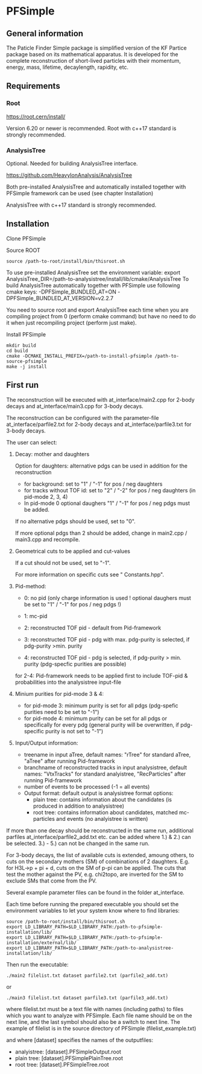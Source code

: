 # PFSimple

## General information

The Paticle Finder Simple package is simplified version of the KF Partice package based on its mathematical apparatus. It is developed for the complete reconstruction of short-lived particles with their momentum, energy, mass, lifetime, decaylength, rapidity, etc.

## Requirements

### Root

https://root.cern/install/

Version 6.20 or newer is recommended. Root with c++17 standard is strongly recommended.

### AnalysisTree

Optional. Needed for building AnalysisTree interface.

https://github.com/HeavyIonAnalysis/AnalysisTree

Both pre-installed AnalysisTree and automatically installed together with PFSimple framework can be used (see chapter Installation)

AnalysisTree with c++17 standard is strongly recommended.

## Installation

Clone PFSimple
    
Source ROOT

    source /path-to-root/install/bin/thisroot.sh
    
To use pre-installed AnalysisTree set the environment variable:
    export AnalysisTree_DIR=/path-to-analysistree/install/lib/cmake/AnalysisTree
To build AnalysisTree automatically together with PFSimple use following cmake keys:
    -DPFSimple_BUNDLED_AT=ON
    -DPFSimple_BUNDLED_AT_VERSION=v2.2.7
    
You need to source root and export AnalysisTree each time when you are compiling project from 0 (perform cmake command) but have no need to do it when just recompiling project (perform just make).
    
Install PFSimple
    
    mkdir build
    cd build
    cmake -DCMAKE_INSTALL_PREFIX=/path-to-install-pfsimple /path-to-source-pfsimple
    make -j install
    
## First run

The reconstruction will be executed with at_interface/main2.cpp for
2-body decays and at_interface/main3.cpp for 3-body decays.

The reconstruction can be configured with the parameter-file
at_interface/parfile2.txt for 2-body decays and at_interface/parfile3.txt for 3-body decays.

The user can select:
1) Decay: mother and daughters

   Option for daughters: alternative pdgs can be used in addition
   for the reconstruction
   - for background: set to "1" / "-1" for pos / neg daughters
   - for tracks without TOF id: set to "2" / "-2" for pos / neg
   daughters (in pid-mode 2, 3, 4)
   - In pid-mode 0 optional daughers "1" / "-1" for pos / neg pdgs must be added.

   If no alternative pdgs should be used, set to "0".

   If more optional pdgs than 2 should be added, change in main2.cpp /
   main3.cpp and recompile.

2) Geometrical cuts to be applied and cut-values

   If a cut should not be used, set to "-1".

   For more information on specific cuts see " Constants.hpp".

3) Pid-method:
   
   - 0: no pid (only charge information is used ! optional daughers must
   be set to "1" / "-1" for pos / neg pdgs !)
   
   - 1: mc-pid
 
   - 2: reconstructed TOF pid - default from Pid-framework
   
   - 3: reconstructed TOF pid - pdg with max. pdg-purity is selected, if pdg-purity >min. purity
   
   - 4: reconstructed TOF pid - pdg is selected, if pdg-purity > min. purity (pdg-specfic purities are possible)

   for 2-4: Pid-framework needs to be applied first to
   include TOF-pid & probabilities into the analysistree input-file

4) Minium purities for pid-mode 3 & 4:
   - for pid-mode 3: minimum purity is set for all pdgs (pdg-spefic purities
   need to be set to "-1")
   - for pid-mode 4: minimum purity can be set for all pdgs or specifically
   for every pdg (general purity will be overwritten, if pdg-specific
   purity is not set to "-1")

5) Input/Output information:
   - treename in input aTree, default names: "rTree" for standard aTree,
   "aTree" after running Pid-framework
   - branchname of reconstructed tracks in input analysistree, default names: "VtxTracks"
     for standard analyistree, "RecParticles" after running Pid-framework
   - number of events to be processed (-1 = all events)
   - Output format: default output is analysistree format
      options:
       - plain tree: contains information about the candidates (is produced in addition to analysistree)
	   - root tree: contains information about candidates, matched mc-particles and events (no analyistree is written)

If more than one decay should be reconstructed in the same run, additional
parfiles at_interface/parfile2_add.txt etc. can be added where 1.) & 2.) can be
selected. 3.) - 5.) can not be changed in the same run.

For 3-body decays, the list of available cuts is extended, amoung others, to cuts
on the secondary mothers (SM) of combinations of 2 daughters. E.g. for
H3L->p + pi + d, cuts on the SM of p-pi can be applied. The cuts
that test the mother against the PV, e.g. chi2topo, are inverted for
the SM to exclude SMs that come from the PV.

Several example parameter files can be found in the folder at_interface.

Each time before running the prepared executable you should set the environment variables to let your system know where to find libraries:

    source /path-to-root/install/bin/thisroot.sh
    export LD_LIBRARY_PATH=$LD_LIBRARY_PATH:/path-to-pfsimple-installation/lib/
    export LD_LIBRARY_PATH=$LD_LIBRARY_PATH:/path-to-pfsimple-installation/external/lib/
    export LD_LIBRARY_PATH=$LD_LIBRARY_PATH:/path-to-analysistree-installation/lib/
 
Then run the executable:

    ./main2 filelist.txt dataset parfile2.txt (parfile2_add.txt)

or

    ./main3 filelist.txt dataset parfile3.txt (parfile3_add.txt)
	
where filelist.txt must be a text file with names (including paths) to
files which you want to analyze with PFSimple. Each file name should
be on the next line, and the last symbol should also be a switch to
next line. The example of filelist is in the source directory of
PFSimple (filelist_example.txt)

and where [dataset] specifies the names of the outputfiles:
- analyistree: [dataset].PFSimpleOutput.root
- plain tree: [dataset].PFSimplePlainTree.root
- root tree: [dataset].PFSimpleTree.root

